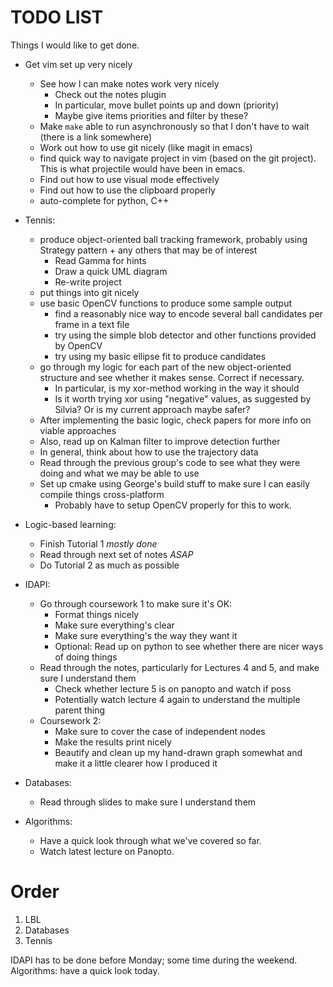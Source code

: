 # TODO LIST

Things I would like to get done.

* Get vim set up very nicely
	* See how I can make notes work very nicely
		* Check out the notes plugin
		* In particular, move bullet points up and down (priority)
		* Maybe give items priorities and filter by these?
	* Make `make` able to run asynchronously so that I don't have to wait
	(there is a link somewhere)
	* Work out how to use git nicely (like magit in emacs)
	* find quick way to navigate project in vim (based on the git project).
	This is what projectile would have been in emacs.
	* Find out how to use visual mode effectively
	* Find out how to use the clipboard properly
	* auto-complete for python, C++

* Tennis:
	* produce object-oriented ball tracking framework, probably using
	Strategy pattern + any others that may be of interest
		* Read Gamma for hints
		* Draw a quick UML diagram
		* Re-write project
	* put things into git nicely
	* use basic OpenCV functions to produce some sample output
		* find a reasonably nice way to encode several ball candidates
		per frame in a text file
		* try using the simple blob detector and other functions
		provided by OpenCV
		* try using my basic ellipse fit to produce candidates
	* go through my logic for each part of the new object-oriented structure
	and see whether it makes sense. Correct if necessary.
		* In particular, is my xor-method working in the way it should
		* Is it worth trying xor using "negative" values, as suggested
		by Silvia? Or is my current approach maybe safer?
	* After implementing the basic logic, check papers for more info on
	viable approaches
	* Also, read up on Kalman filter to improve detection further
	* In general, think about how to use the trajectory data
	* Read through the previous group's code to see what they were doing and
	what we may be able to use
	* Set up cmake using George's build stuff to make sure I can easily
	compile things cross-platform
		* Probably have to setup OpenCV properly for this to work.

* Logic-based learning:
	* Finish Tutorial 1 _mostly done_
	* Read through next set of notes _ASAP_
	* Do Tutorial 2 as much as possible

* IDAPI:
	* Go through coursework 1 to make sure it's OK:
		* Format things nicely
		* Make sure everything's clear
		* Make sure everything's the way they want it
		* Optional: Read up on python to see whether there are nicer
		ways of doing things
	* Read through the notes, particularly for Lectures 4 and 5, and make
	sure I understand them
		* Check whether lecture 5 is on panopto and watch if poss
		* Potentially watch lecture 4 again to understand the multiple
		parent thing
	* Coursework 2:
		* Make sure to cover the case of independent nodes
		* Make the results print nicely
		* Beautify and clean up my hand-drawn graph somewhat and make it
		a little clearer how I produced it

* Databases:
	* Read through slides to make sure I understand them

* Algorithms:
	* Have a quick look through what we've covered so far.
	* Watch latest lecture on Panopto.
	
# Order

1. LBL
2. Databases
3. Tennis

IDAPI has to be done before Monday; some time during the weekend. Algorithms:
have a quick look today.

